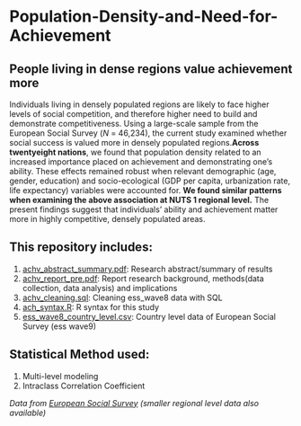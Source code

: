 # Population-Density-and-Need-for-Achievement
## People living in dense regions value achievement more 

Individuals living in densely populated regions are likely to face higher levels of social competition, and therefore higher need to build and demonstrate competitiveness. Using a large-scale sample from the European Social Survey (_N_ = 46,234), the current study examined whether social success is valued more in densely populated regions.**Across twentyeight nations**, we found that population density related to an increased importance placed on achievement and demonstrating one’s ability. These effects remained robust when relevant demographic (age, gender, education) and socio-ecological (GDP per capita, urbanization rate, life expectancy) variables were accounted for. **We found similar patterns when examining the above association at NUTS 1 regional level.** The present findings suggest that individuals’ ability and achievement matter more in highly competitive, densely populated areas.

## This repository includes:
1. [achv_abstract_summary.pdf](https://github.com/yyklee/Population-Density-and-Need-for-Achievement/blob/main/achv_abstract_summary.pdf): Research abstract/summary of results
2. [achv_report_pre.pdf](https://github.com/yyklee/Population-Density-and-Need-for-Achievement/blob/main/achv_report_pre.pdf): Report research background, methods(data collection, data analysis) and implications
3. [achv_cleaning.sql](https://github.com/yyklee/Population-Density-and-Need-for-Achievement/blob/main/achv_cleaning.sql): Cleaning ess_wave8 data with SQL
4. [ach_syntax.R](https://github.com/yyklee/Population-Density-and-Need-for-Achievement/blob/main/achv_syntax.R): R syntax for this study
5. [ess_wave8_country_level.csv](https://github.com/yyklee/Population-Density-and-Need-for-Achievement/blob/main/ess_wave8_country_level.csv): Country level data of European Social Survey (ess wave9)

## Statistical Method used:
1. Multi-level modeling
2. Intraclass Correlation Coefficient

*Data from [European Social Survey](https://www.europeansocialsurvey.org/) (smaller regional level data also available)*
